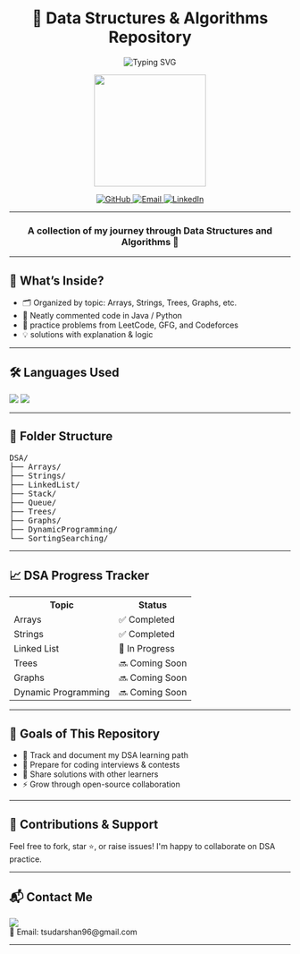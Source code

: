 <h1 align="center">🧠 Data Structures & Algorithms Repository</h1>

<p align="center">
  <img src="https://readme-typing-svg.herokuapp.com?font=Fira+Code&size=20&pause=1000&center=true&vCenter=true&width=435&lines=DSA+is+Power;Code+every+day;Master+Data+Structures+and+Algorithms" alt="Typing SVG" />
</p>

<p align="center">
  <img src="https://media.giphy.com/media/M9gbBd9nbDrOTu1Mqx/giphy.gif" width="200"/>
</p>

<p align="center">
  <!-- GitHub Follow Button -->
  <a href="https://github.com/sudarshan-hash" target="_blank">
    <img src="https://img.shields.io/badge/GitHub-Follow-black?style=for-the-badge&logo=github&logoColor=white" alt="GitHub" />
  </a>

  <!-- Email Contact Button -->
  <a href="tsudarshan96@gmail.com" target="_blank">
    <img src="https://img.shields.io/badge/Email-Contact-blue?style=for-the-badge&logo=gmail&logoColor=white" alt="Email" />
  </a>

  <!-- LinkedIn Connect Button -->
  <a href="linkedin.com/in/sudarshan-tambe" target="_blank">
    <img src="https://img.shields.io/badge/LinkedIn-Connect-blue?style=for-the-badge&logo=linkedin&logoColor=white" alt="LinkedIn" />
  </a>
</p>

<hr>

<h3 align="center">A collection of my journey through  Data Structures and Algorithms 🚀</h3>

<hr>

<h2>📌 What’s Inside?</h2>
<ul>
  <li>🗂️ Organized by topic: Arrays, Strings, Trees, Graphs, etc.</li>
  <li>📘 Neatly commented code in Java / Python </li>
  <li>🔁 practice problems from LeetCode, GFG, and Codeforces</li>
  <li>💡 solutions with explanation & logic</li>
</ul>

<hr>

<h2>🛠️ Languages Used</h2>

<p>
  <img src="https://img.shields.io/badge/Java-ED8B00?style=for-the-badge&logo=java&logoColor=white"/>
  <img src="https://img.shields.io/badge/Python-3776AB?style=for-the-badge&logo=python&logoColor=white"/>
</p>

<hr>

<h2>📂 Folder Structure</h2>

<pre>
DSA/
├── Arrays/
├── Strings/
├── LinkedList/
├── Stack/
├── Queue/
├── Trees/
├── Graphs/
├── DynamicProgramming/
└── SortingSearching/
</pre>

<hr>

<h2>📈 DSA Progress Tracker</h2>

<table>
  <tr>
    <th>Topic</th>
    <th>Status</th>
  </tr>
  <tr>
    <td>Arrays</td>
    <td>✅ Completed</td>
  </tr>
  <tr>
    <td>Strings</td>
    <td>✅ Completed</td>
  </tr>
  <tr>
    <td>Linked List</td>
    <td>🔄 In Progress</td>
  </tr>
  <tr>
    <td>Trees</td>
    <td>🔜 Coming Soon</td>
  </tr>
  <tr>
    <td>Graphs</td>
    <td>🔜 Coming Soon</td>
  </tr>
  <tr>
    <td>Dynamic Programming</td>
    <td>🔜 Coming Soon</td>
  </tr>
</table>

<hr>

<h2>🎯 Goals of This Repository</h2>
<ul>
  <li>📌 Track and document my DSA learning path</li>
  <li>🧠 Prepare for coding interviews & contests</li>
  <li>🤝 Share solutions with other learners</li>
  <li>⚡ Grow through open-source collaboration</li>
</ul>

<hr>

<h2>🤝 Contributions & Support</h2>
<p>
Feel free to fork, star ⭐, or raise issues! I'm happy to collaborate on DSA practice.
</p>

<hr>

<h2>📬 Contact Me</h2>

<p>
  <a href="linkedin.com/in/sudarshan-tambe" target="_blank">
    <img src="https://img.shields.io/badge/LinkedIn-Sudarshan-blue?style=flat&logo=linkedin"/>
  </a>
  <br>
  📧 Email: tsudarshan96@gmail.com
</p>

<hr>

